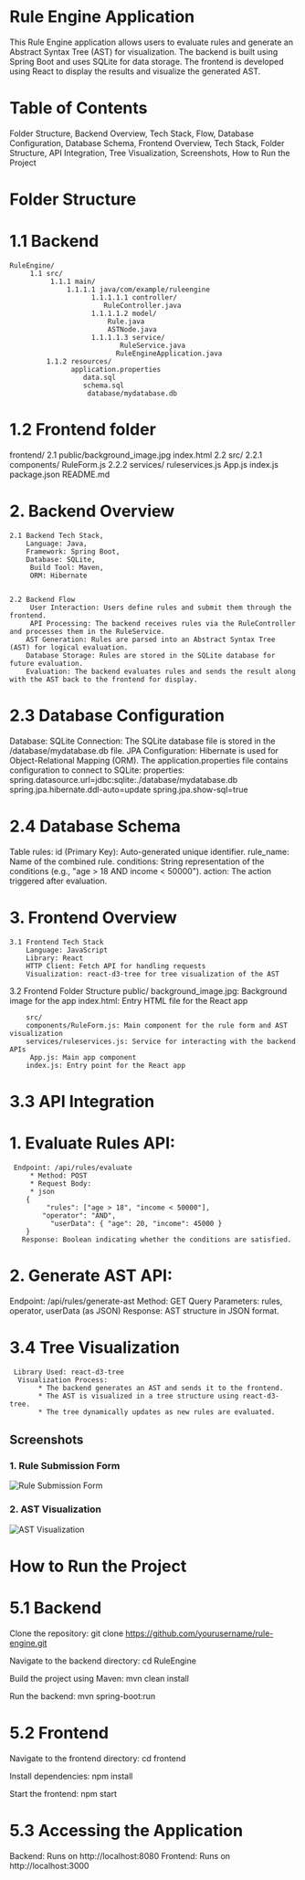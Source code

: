 # Rule Engine Application
This Rule Engine application allows users to evaluate rules and generate an Abstract Syntax Tree (AST) for visualization. The backend is built using Spring Boot and uses SQLite for data storage. The frontend is developed using React to display the results and visualize the generated AST.

# Table of Contents
Folder Structure,
Backend Overview,
Tech Stack,
Flow,
Database Configuration,
Database Schema,
Frontend Overview,
Tech Stack,
Folder Structure,
API Integration,
Tree Visualization,
Screenshots,
How to Run the Project



#  Folder Structure
# 1.1 Backend
    RuleEngine/
         1.1 src/
              1.1.1 main/
                  1.1.1.1 java/com/example/ruleengine
                        1.1.1.1.1 controller/
                           RuleController.java
                        1.1.1.1.2 model/
                            Rule.java
                            ASTNode.java
                        1.1.1.1.3 service/
                               RuleService.java
                              RuleEngineApplication.java
             1.1.2 resources/
                   application.properties
                      data.sql
                      schema.sql
                       database/mydatabase.db
                       
# 1.2 Frontend folder
  frontend/
      2.1 public/background_image.jpg
          index.html
     2.2 src/
        2.2.1 components/
                 RuleForm.js
        2.2.2 services/
                 ruleservices.js
      App.js
      index.js
      package.json
      README.md


# 2. Backend Overview
    2.1 Backend Tech Stack,
        Language: Java,
        Framework: Spring Boot,
        Database: SQLite,
         Build Tool: Maven,
         ORM: Hibernate

         
    2.2 Backend Flow
         User Interaction: Users define rules and submit them through the frontend.
         API Processing: The backend receives rules via the RuleController and processes them in the RuleService.
        AST Generation: Rules are parsed into an Abstract Syntax Tree (AST) for logical evaluation.
        Database Storage: Rules are stored in the SQLite database for future evaluation.
        Evaluation: The backend evaluates rules and sends the result along with the AST back to the frontend for display.


# 2.3 Database Configuration
Database: SQLite
Connection: The SQLite database file is stored in the /database/mydatabase.db file.
JPA Configuration: Hibernate is used for Object-Relational Mapping (ORM).
The application.properties file contains configuration to connect to SQLite:
properties:
       spring.datasource.url=jdbc:sqlite:./database/mydatabase.db
       spring.jpa.hibernate.ddl-auto=update
        spring.jpa.show-sql=true

# 2.4 Database Schema
Table rules:
id (Primary Key): Auto-generated unique identifier.
rule_name: Name of the combined rule.
conditions: String representation of the conditions (e.g., "age > 18 AND income < 50000").
action: The action triggered after evaluation.


# 3. Frontend Overview
    3.1 Frontend Tech Stack
        Language: JavaScript
        Library: React
        HTTP Client: Fetch API for handling requests
        Visualization: react-d3-tree for tree visualization of the AST
   3.2 Frontend Folder Structure
        public/
        background_image.jpg: Background image for the app
        index.html: Entry HTML file for the React app
        
        src/
        components/RuleForm.js: Main component for the rule form and AST visualization
        services/ruleservices.js: Service for interacting with the backend APIs
         App.js: Main app component
        index.js: Entry point for the React app


# 3.3 API Integration
# 1. Evaluate Rules API:

     Endpoint: /api/rules/evaluate
         * Method: POST
         * Request Body:
         * json
        {
             "rules": ["age > 18", "income < 50000"],
            "operator": "AND",
              "userData": { "age": 20, "income": 45000 }
        }
       Response: Boolean indicating whether the conditions are satisfied.


# 2. Generate AST API:
   Endpoint: /api/rules/generate-ast
   Method: GET
   Query Parameters: rules, operator, userData (as JSON)
   Response: AST structure in JSON format.

   
# 3.4 Tree Visualization
     Library Used: react-d3-tree
      Visualization Process:
           * The backend generates an AST and sends it to the frontend.
           * The AST is visualized in a tree structure using react-d3-tree.
           * The tree dynamically updates as new rules are evaluated.


## Screenshots

### 1. Rule Submission Form
![Rule Submission Form](public/screenshots/rule_form_screenshot.jpg)

### 2. AST Visualization
![AST Visualization](public/screenshots/ast_visualization_screenshot.jpg)



# How to Run the Project
 #  5.1 Backend
   Clone the repository:
          git clone https://github.com/yourusername/rule-engine.git

   Navigate to the backend directory:
         cd RuleEngine

   Build the project using Maven:
       mvn clean install

   Run the backend:
       mvn spring-boot:run

# 5.2 Frontend
Navigate to the frontend directory:
    cd frontend

Install dependencies:
   npm install

Start the frontend:
     npm start


# 5.3 Accessing the Application
Backend: Runs on http://localhost:8080
Frontend: Runs on http://localhost:3000


